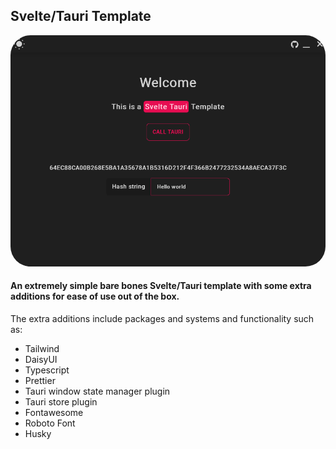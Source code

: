 ## Svelte/Tauri Template

<div align="center">
<img src="https://raw.githubusercontent.com/Fractal-Tess/Svelte-Tauri/main/src/assets/app.png" width="580" style="border-radius:2rem"/>
</div>
</div>

#### An extremely simple bare bones Svelte/Tauri template with some extra additions for ease of use out of the box.

The extra additions include packages and systems and functionality such as:

- Tailwind
- DaisyUI
- Typescript
- Prettier
- Tauri window state manager plugin
- Tauri store plugin
- Fontawesome
- Roboto Font
- Husky

